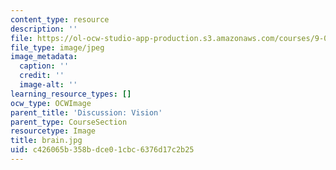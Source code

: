 ```yaml
---
content_type: resource
description: ''
file: https://ol-ocw-studio-app-production.s3.amazonaws.com/courses/9-00sc-introduction-to-psychology-fall-2011/c426065b358bdce01cbc6376d17c2b25_brain.jpg
file_type: image/jpeg
image_metadata:
  caption: ''
  credit: ''
  image-alt: ''
learning_resource_types: []
ocw_type: OCWImage
parent_title: 'Discussion: Vision'
parent_type: CourseSection
resourcetype: Image
title: brain.jpg
uid: c426065b-358b-dce0-1cbc-6376d17c2b25
---
```

